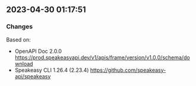 

## 2023-04-30 01:17:51
### Changes
Based on:
- OpenAPI Doc 2.0.0 https://prod.speakeasyapi.dev/v1/apis/frame/version/v1.0.0/schema/download
- Speakeasy CLI 1.26.4 (2.23.4) https://github.com/speakeasy-api/speakeasy